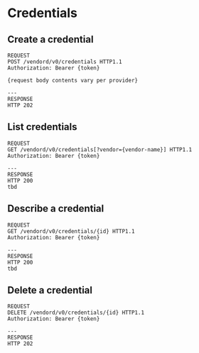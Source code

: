 # Credentials

## Create a credential

```http
REQUEST
POST /vendord/v0/credentials HTTP1.1
Authorization: Bearer {token}

{request body contents vary per provider}

---
RESPONSE
HTTP 202
```

## List credentials

```http
REQUEST
GET /vendord/v0/credentials[?vendor={vendor-name}] HTTP1.1
Authorization: Bearer {token}

---
RESPONSE
HTTP 200
tbd
```

## Describe a credential

```http
REQUEST
GET /vendord/v0/credentials/{id} HTTP1.1
Authorization: Bearer {token}

---
RESPONSE
HTTP 200
tbd
```

## Delete a credential

```text
REQUEST
DELETE /vendord/v0/credentials/{id} HTTP1.1
Authorization: Bearer {token}

---
RESPONSE
HTTP 202
```

